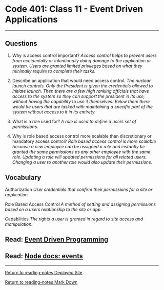 # Code 401: Class 11 - Event Driven Applications

***

## Questions

1. Why is access control important? 
*Access control helps to prevent users from accidentally or intentionally doing damage to the application or system. Users are granted limited privileges based on what they minimally require to complete their tasks.*

2. Describe an application that would need access control.
*The nuclear launch controls. Only the President is given the credentials allowed to initiate launch. Then there are a few high ranking officials that have access to the system so they can support the president in its use, without having the capability to use it themselves. Below them there would be users that are tasked with maintaining a specific part of the system without access to it in its entirety.*

3. What is a role used for?
*A role is used to define a users set of permissions*.

4. Why is role based access control more scalable than discretionary or mandatory access control?
*Role based access control is more scalable because a new employee can be assigned a role and instantly be granted the same permissions as any other employee with the same role. Updating a role will updated permissions for all related users. Changing a user to another role would also update their permissions.*

## Vocabulary

Authorization *User credentials that confirm their permissions for a site or application.*

Role Based Access Control *A method of setting and assigning permissions based on a users relationship to the site or app.*

Capabilities *The rights a user is granted in regard to site access and manipulation.*

## Read: [Event Driven Programming](https://www.digitalocean.com/community/tutorials/nodejs-event-driven-programming)



## Read: [Node docs: events](https://nodejs.org/api/events.html)



***

[Return to reading-notes Deployed Site](https://simon-panek.github.io/reading-notes/)

[Return to reading-notes Mark Down](https://github.com/simon-panek/reading-notes)
